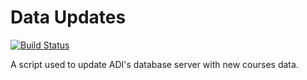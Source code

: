 
# Data Updates

[![Build Status](https://travis-ci.org/natebrennand/dataupdates.svg)](https://travis-ci.org/natebrennand/dataupdates)

A script used to update ADI's database server with new courses data.



